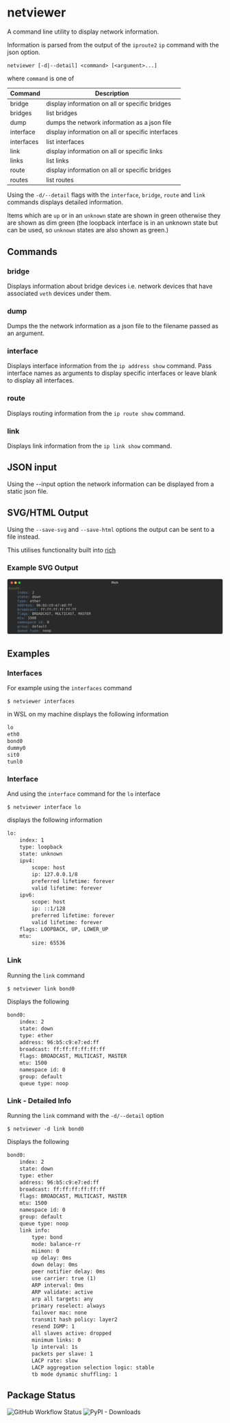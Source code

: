 # netviewer

A command line utility to display network information.

Information is parsed from the output of the `iproute2` `ip` command with the json option.

```
netviewer [-d|--detail] <command> [<argument>...]
```

where `command` is one of

| Command    | Description                                       |
| ---------- | ------------------------------------------------- |
| bridge     | display information on all or specific bridges    |
| bridges    | list bridges                                      |
| dump       | dumps the network information as a json file      |
| interface  | display information on all or specific interfaces |
| interfaces | list interfaces                                   |
| link       | display information on all or specific links      |
| links      | list links                                        |
| route      | display information on all or specific bridges    |
| routes     | list routes                                       |

Using the `-d/--detail` flags with the `interface`, `bridge`, `route` and `link` commands displays detailed information.

Items which are `up` or in an `unknown` state are shown in green otherwise they are shown as dim green (the loopback interface is in an unknown state but can be used, so `unknown` states are also shown as green.)

## Commands

### bridge

Displays information about bridge devices i.e. network devices that have associated `veth` devices under them.

### dump

Dumps the the network information as a json file to the filename passed as an argument.

### interface

Displays interface information from the `ip address show` command. Pass interface names as arguments to display specific interfaces or leave blank to display all interfaces.

### route

Displays routing information from the `ip route show` command.

### link

Displays link information from the `ip link show` command.

## JSON input

Using the --input option the network information can be displayed from a static json file.

## SVG/HTML Output

Using the `--save-svg` and `--save-html` options the output can be sent to a file instead.

This utilises functionality built into [rich](https://rich.readthedocs.io/en/latest/)

### Example SVG Output

![bond0 output](docs/bond0.svg)

## Examples

### Interfaces

For example using the `interfaces` command

```
$ netviewer interfaces
```

in WSL on my machine displays the following information

```
lo
eth0
bond0
dummy0
sit0
tunl0
```

### Interface

And using the `interface` command for the `lo` interface

```
$ netviewer interface lo
```

displays the following information

```
lo:
    index: 1
    type: loopback
    state: unknown
    ipv4:
        scope: host
        ip: 127.0.0.1/8
        preferred lifetime: forever
        valid lifetime: forever
    ipv6:
        scope: host
        ip: ::1/128
        preferred lifetime: forever
        valid lifetime: forever
    flags: LOOPBACK, UP, LOWER_UP
    mtu:
        size: 65536
```

### Link

Running the `link` command

```
$ netviewer link bond0
```

Displays the following

```
bond0:
    index: 2
    state: down
    type: ether
    address: 96:b5:c9:e7:ed:ff
    broadcast: ff:ff:ff:ff:ff:ff
    flags: BROADCAST, MULTICAST, MASTER
    mtu: 1500
    namespace id: 0
    group: default
    queue type: noop
```

### Link - Detailed Info

Running the `link` command with the `-d/--detail` option

```
$ netviewer -d link bond0
```

Displays the following

```
bond0:
    index: 2
    state: down
    type: ether
    address: 96:b5:c9:e7:ed:ff
    broadcast: ff:ff:ff:ff:ff:ff
    flags: BROADCAST, MULTICAST, MASTER
    mtu: 1500
    namespace id: 0
    group: default
    queue type: noop
    link info:
        type: bond
        mode: balance-rr
        miimon: 0
        up delay: 0ms
        down delay: 0ms
        peer notifier delay: 0ms
        use carrier: true (1)
        ARP interval: 0ms
        ARP validate: active
        arp all targets: any
        primary reselect: always
        failover mac: none
        transmit hash policy: layer2
        resend IGMP: 1
        all slaves active: dropped
        minimum links: 0
        lp interval: 1s
        packets per slave: 1
        LACP rate: slow
        LACP aggregation selection logic: stable
        tb mode dynamic shuffling: 1
```

## Package Status

![GitHub Workflow Status](https://img.shields.io/github/workflow/status/sffjunkie/netviewer/netviewer-test) ![PyPI - Downloads](https://img.shields.io/pypi/dm/netviewer)
